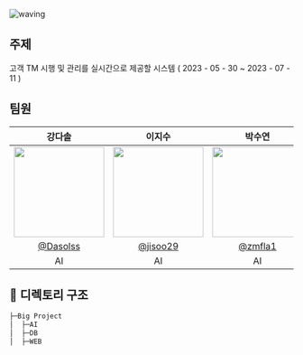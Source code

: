 ![waving](https://capsule-render.vercel.app/api?type=waving&height=200&text=AI_36_Project&fontAlign=70&fontAlignY=35&color=gradient)
## 주제
고객 TM 시행 및 관리를 실시간으로 제공할 시스템 ( 2023 - 05 - 30 ~ 2023 - 07 - 11 )

## 팀원
| 강다솔 | 이지수 | 박수연 | 한세린 | 박시온 |                                                                                                
| :------------------------------------------------------------------------------: | :--------------------------------------------------------------------------------: | :--------------------------------------------------------------------------------: | :--------------------------------------------------------------------------------: |:--------------------------------------------------------------------------------: |
|   <img width="160px" src="https://avatars.githubusercontent.com/u/106011096?v=4" /> | <img width="160px" src="https://avatars.githubusercontent.com/u/120074030?v=4" /> | <img width="160px" src="https://avatars.githubusercontent.com/u/124108645?v=4"/> |<img width="160px" src="https://avatars.githubusercontent.com/u/62207913?v=4"> |<img width="160px" src="https://avatars.githubusercontent.com/u/35020426?v=4">
|[@Dasolss](https://github.com/Dasolss)  |  [@jisoo29](https://github.com/jisoo29)  | [@zmfla1](https://github.com/zmfla1)| [@jhsy0429](https://github.com/jhsy0429) |  [@Sion](https://github.com/jisoo29)
| AI | AI | AI  | WEB |  DB|
<!-- <div align="center"> -->





## 📑 디렉토리 구조
```sh
├─Big Project
│  ├─AI
│  ├─DB
│  ├─WEB
